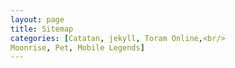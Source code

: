 ```yaml
---
layout: page
title: Sitemap
categories: [Catatan, jekyll, Toram Online,<br/>
Moonrise, Pet, Mobile Legends]
---
```









